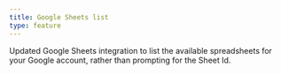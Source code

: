 ```yaml
---
title: Google Sheets list
type: feature
---
```


Updated Google Sheets integration to list the available spreadsheets for your Google account, rather than prompting for the Sheet Id.
